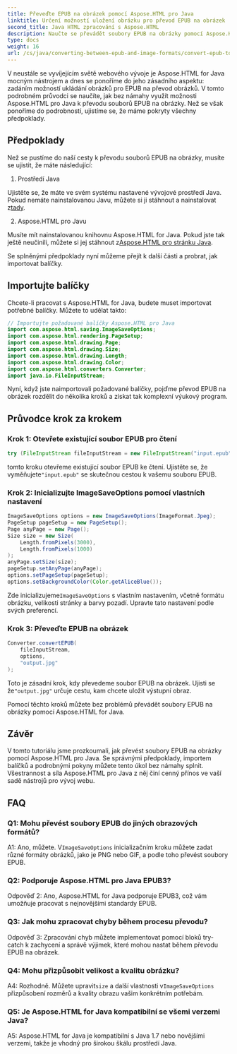 ```yaml
---
title: Převeďte EPUB na obrázek pomocí Aspose.HTML pro Java
linktitle: Určení možností uložení obrázku pro převod EPUB na obrázek
second_title: Java HTML zpracování s Aspose.HTML
description: Naučte se převádět soubory EPUB na obrázky pomocí Aspose.HTML for Java. Tento podrobný průvodce pokrývá předpoklady, importy balíčků a proces převodu.
type: docs
weight: 16
url: /cs/java/converting-between-epub-and-image-formats/convert-epub-to-image-specify-image-save-options/
---
```

V neustále se vyvíjejícím světě webového vývoje je Aspose.HTML for Java mocným nástrojem a dnes se ponoříme do jeho zásadního aspektu: zadáním možností ukládání obrázků pro EPUB na převod obrázků. V tomto podrobném průvodci se naučíte, jak bez námahy využít možnosti Aspose.HTML pro Java k převodu souborů EPUB na obrázky. Než se však ponoříme do podrobností, ujistíme se, že máme pokryty všechny předpoklady.

## Předpoklady

Než se pustíme do naší cesty k převodu souborů EPUB na obrázky, musíte se ujistit, že máte následující:

1. Prostředí Java

 Ujistěte se, že máte ve svém systému nastavené vývojové prostředí Java. Pokud nemáte nainstalovanou Javu, můžete si ji stáhnout a nainstalovat z[tady](https://www.java.com).

2. Aspose.HTML pro Javu

 Musíte mít nainstalovanou knihovnu Aspose.HTML for Java. Pokud jste tak ještě neučinili, můžete si jej stáhnout z[Aspose.HTML pro stránku Java](https://releases.aspose.com/html/java/).

Se splněnými předpoklady nyní můžeme přejít k další části a probrat, jak importovat balíčky.

## Importujte balíčky

Chcete-li pracovat s Aspose.HTML for Java, budete muset importovat potřebné balíčky. Můžete to udělat takto:

```java
// Importujte požadované balíčky Aspose.HTML pro Java
import com.aspose.html.saving.ImageSaveOptions;
import com.aspose.html.rendering.PageSetup;
import com.aspose.html.drawing.Page;
import com.aspose.html.drawing.Size;
import com.aspose.html.drawing.Length;
import com.aspose.html.drawing.Color;
import com.aspose.html.converters.Converter;
import java.io.FileInputStream;
```

Nyní, když jste naimportovali požadované balíčky, pojďme převod EPUB na obrázek rozdělit do několika kroků a získat tak komplexní výukový program.

## Průvodce krok za krokem

### Krok 1: Otevřete existující soubor EPUB pro čtení

```java
try (FileInputStream fileInputStream = new FileInputStream("input.epub")) {
```

 tomto kroku otevřeme existující soubor EPUB ke čtení. Ujistěte se, že vyměňujete`"input.epub"` se skutečnou cestou k vašemu souboru EPUB.

### Krok 2: Inicializujte ImageSaveOptions pomocí vlastních nastavení

```java
ImageSaveOptions options = new ImageSaveOptions(ImageFormat.Jpeg);
PageSetup pageSetup = new PageSetup();
Page anyPage = new Page();
Size size = new Size(
    Length.fromPixels(3000),
    Length.fromPixels(1000)
);
anyPage.setSize(size);
pageSetup.setAnyPage(anyPage);
options.setPageSetup(pageSetup);
options.setBackgroundColor(Color.getAliceBlue());
```

 Zde inicializujeme`ImageSaveOptions` s vlastním nastavením, včetně formátu obrázku, velikosti stránky a barvy pozadí. Upravte tato nastavení podle svých preferencí.

### Krok 3: Převeďte EPUB na obrázek

```java
Converter.convertEPUB(
    fileInputStream,
    options,
    "output.jpg"
);
```

 Toto je zásadní krok, kdy převedeme soubor EPUB na obrázek. Ujisti se že`"output.jpg"` určuje cestu, kam chcete uložit výstupní obraz.

Pomocí těchto kroků můžete bez problémů převádět soubory EPUB na obrázky pomocí Aspose.HTML for Java.

## Závěr

V tomto tutoriálu jsme prozkoumali, jak převést soubory EPUB na obrázky pomocí Aspose.HTML pro Java. Se správnými předpoklady, importem balíčků a podrobnými pokyny můžete tento úkol bez námahy splnit. Všestrannost a síla Aspose.HTML pro Java z něj činí cenný přínos ve vaší sadě nástrojů pro vývoj webu.

## FAQ

### Q1: Mohu převést soubory EPUB do jiných obrazových formátů?

 A1: Ano, můžete. V`ImageSaveOptions` inicializačním kroku můžete zadat různé formáty obrázků, jako je PNG nebo GIF, a podle toho převést soubory EPUB.

### Q2: Podporuje Aspose.HTML pro Java EPUB3?

Odpověď 2: Ano, Aspose.HTML for Java podporuje EPUB3, což vám umožňuje pracovat s nejnovějšími standardy EPUB.

### Q3: Jak mohu zpracovat chyby během procesu převodu?

Odpověď 3: Zpracování chyb můžete implementovat pomocí bloků try-catch k zachycení a správě výjimek, které mohou nastat během převodu EPUB na obrázek.

### Q4: Mohu přizpůsobit velikost a kvalitu obrázku?

 A4: Rozhodně. Můžete upravit`size` a další vlastnosti v`ImageSaveOptions` přizpůsobení rozměrů a kvality obrazu vašim konkrétním potřebám.

### Q5: Je Aspose.HTML for Java kompatibilní se všemi verzemi Java?

A5: Aspose.HTML for Java je kompatibilní s Java 1.7 nebo novějšími verzemi, takže je vhodný pro širokou škálu prostředí Java.